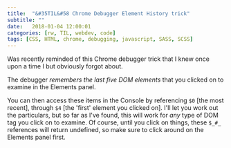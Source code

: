 ```yaml
---
title:  "&#35TIL&#58 Chrome Debugger Element History trick"
subtitle: ""
date:   2018-01-04 12:00:01
categories: [rw, TIL, webdev, code]
tags: [CSS, HTML, chrome, debugging, javascript, SASS, SCSS]
---
```

Was recently reminded of this Chrome debugger trick that I knew once upon a time I but obviously forgot about.

The debugger _remembers the last five DOM elements_ that you clicked on to examine in the Elements panel.

You can then access these items in the Console by referencing `$0` [the most recent], through `$4` [the 'first' element you clicked on]. I'll let you work out the particulars, but so far as I've found, this will work for _any_ type of DOM tag you click on to examine. Of course, until you click on things, these `$_#_` references will return undefined, so make sure to click around on the Elements panel first.